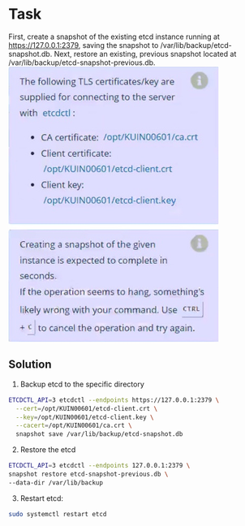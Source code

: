 # Task
First, create a snapshot of the existing etcd instance running at https://127.0.0.1:2379, saving the snapshot to /var/lib/backup/etcd-snapshot.db.
Next, restore an existing, previous snapshot located at /var/lib/backup/etcd-snapshot-previous.db.
![img](./img/t4.jpg)

## Solution
1. Backup etcd to the specific directory
```bash
ETCDCTL_API=3 etcdctl --endpoints https://127.0.0.1:2379 \
  --cert=/opt/KUIN00601/etcd-client.crt \
  --key=/opt/KUIN00601/etcd-client.key \
  --cacert=/opt/KUIN00601/ca.crt \
  snapshot save /var/lib/backup/etcd-snapshot.db
```

2. Restore the etcd
```bash
ETCDCTL_API=3 etcdctl --endpoints 127.0.0.1:2379 \
snapshot restore etcd-snapshot-previous.db \
--data-dir /var/lib/backup
```

3. Restart etcd:
```bash
sudo systemctl restart etcd
```
